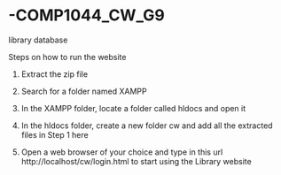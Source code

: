# -COMP1044_CW_G9
library database 

Steps on how to run the website

1. Extract the zip file

2. Search for a folder named XAMPP

3. In the XAMPP folder, locate a folder called hldocs and open it

4. In the hldocs folder, create a new folder cw and add all the extracted files in Step 1 here

5. Open a web browser of your choice and type in this url http://localhost/cw/login.html to start using the Library website
